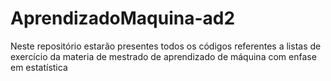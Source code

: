 # AprendizadoMaquina-ad2
Neste repositório estarão presentes todos os códigos referentes a listas de exercício da materia de mestrado de aprendizado de máquina com enfase em estatística
